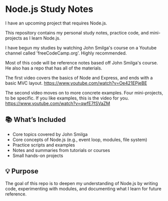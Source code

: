 # Node.js Study Notes

I have an upcoming project that requires Node.js.

This repository contains my personal study notes, practice code, and mini-projects as I learn Node.js.

I have begun my studies by watching John Smilga's course on a Youtube channel called 'freeCodeCamp.org'. Highly recommended.

Most of this code will be reference notes based off John Smilga's course. He also has a repo that has all of the materials.

The first video covers the basics of Node and Express, and ends with a basic MVC layout.
https://www.youtube.com/watch?v=Oe421EPjeBE

The second video moves on to more concrete examples. Four mini-projects, to be specific. If you like examples, this is the video for you.
https://www.youtube.com/watch?v=qwfE7fSVaZM

## 📚 What’s Included

- Core topics covered by John Smilga
- Core concepts of Node.js (e.g., event loop, modules, file system)
- Practice scripts and examples
- Notes and summaries from tutorials or courses
- Small hands-on projects

## 💡 Purpose

The goal of this repo is to deepen my understanding of Node.js by writing code, experimenting with modules, and documenting what I learn for future reference. 